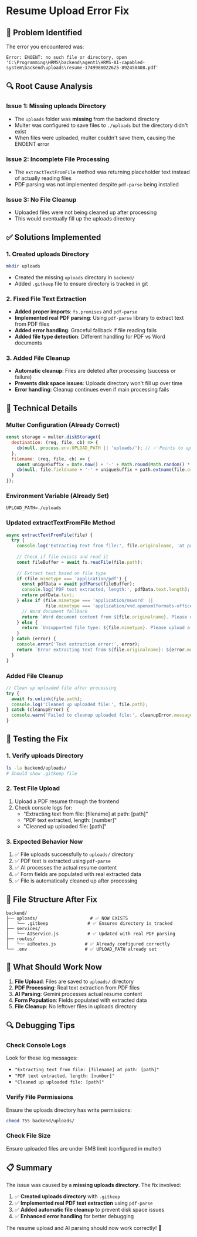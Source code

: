 # Resume Upload Error Fix

## 🚨 **Problem Identified**

The error you encountered was:
```
Error: ENOENT: no such file or directory, open 'C:\Programming\HRMS\backend\agent1\HRMS-AI-capabled-system\backend\uploads\resume-1749988022625-892458408.pdf'
```

## 🔍 **Root Cause Analysis**

### **Issue 1: Missing uploads Directory**
- The `uploads` folder was **missing** from the backend directory
- Multer was configured to save files to `./uploads` but the directory didn't exist
- When files were uploaded, multer couldn't save them, causing the ENOENT error

### **Issue 2: Incomplete File Processing**
- The `extractTextFromFile` method was returning placeholder text instead of actually reading files
- PDF parsing was not implemented despite `pdf-parse` being installed

### **Issue 3: No File Cleanup**
- Uploaded files were not being cleaned up after processing
- This would eventually fill up the uploads directory

## ✅ **Solutions Implemented**

### **1. Created uploads Directory**
```bash
mkdir uploads
```
- Created the missing `uploads` directory in `backend/`
- Added `.gitkeep` file to ensure directory is tracked in git

### **2. Fixed File Text Extraction**
- **Added proper imports**: `fs.promises` and `pdf-parse`
- **Implemented real PDF parsing**: Using `pdf-parse` library to extract text from PDF files
- **Added error handling**: Graceful fallback if file reading fails
- **Added file type detection**: Different handling for PDF vs Word documents

### **3. Added File Cleanup**
- **Automatic cleanup**: Files are deleted after processing (success or failure)
- **Prevents disk space issues**: Uploads directory won't fill up over time
- **Error handling**: Cleanup continues even if main processing fails

## 🔧 **Technical Details**

### **Multer Configuration (Already Correct)**
```javascript
const storage = multer.diskStorage({
  destination: (req, file, cb) => {
    cb(null, process.env.UPLOAD_PATH || 'uploads/'); // ✅ Points to uploads/
  },
  filename: (req, file, cb) => {
    const uniqueSuffix = Date.now() + '-' + Math.round(Math.random() * 1E9);
    cb(null, file.fieldname + '-' + uniqueSuffix + path.extname(file.originalname));
  }
});
```

### **Environment Variable (Already Set)**
```env
UPLOAD_PATH=./uploads
```

### **Updated extractTextFromFile Method**
```javascript
async extractTextFromFile(file) {
  try {
    console.log('Extracting text from file:', file.originalname, 'at path:', file.path);
    
    // Check if file exists and read it
    const fileBuffer = await fs.readFile(file.path);
    
    // Extract text based on file type
    if (file.mimetype === 'application/pdf') {
      const pdfData = await pdfParse(fileBuffer);
      console.log('PDF text extracted, length:', pdfData.text.length);
      return pdfData.text;
    } else if (file.mimetype === 'application/msword' || 
               file.mimetype === 'application/vnd.openxmlformats-officedocument.wordprocessingml.document') {
      // Word document fallback
      return `Word document content from ${file.originalname}. Please convert to PDF for better text extraction.`;
    } else {
      return `Unsupported file type: ${file.mimetype}. Please upload a PDF file for best results.`;
    }
  } catch (error) {
    console.error('Text extraction error:', error);
    return `Error extracting text from ${file.originalname}: ${error.message}. Please try uploading a different file.`;
  }
}
```

### **Added File Cleanup**
```javascript
// Clean up uploaded file after processing
try {
  await fs.unlink(file.path);
  console.log('Cleaned up uploaded file:', file.path);
} catch (cleanupError) {
  console.warn('Failed to cleanup uploaded file:', cleanupError.message);
}
```

## 🧪 **Testing the Fix**

### **1. Verify uploads Directory**
```bash
ls -la backend/uploads/
# Should show .gitkeep file
```

### **2. Test File Upload**
1. Upload a PDF resume through the frontend
2. Check console logs for:
   - "Extracting text from file: [filename] at path: [path]"
   - "PDF text extracted, length: [number]"
   - "Cleaned up uploaded file: [path]"

### **3. Expected Behavior Now**
1. ✅ File uploads successfully to `uploads/` directory
2. ✅ PDF text is extracted using `pdf-parse`
3. ✅ AI processes the actual resume content
4. ✅ Form fields are populated with real extracted data
5. ✅ File is automatically cleaned up after processing

## 📁 **File Structure After Fix**

```
backend/
├── uploads/                    # ✅ NOW EXISTS
│   └── .gitkeep               # ✅ Ensures directory is tracked
├── services/
│   └── AIService.js           # ✅ Updated with real PDF parsing
├── routes/
│   └── aiRoutes.js           # ✅ Already configured correctly
└── .env                      # ✅ UPLOAD_PATH already set
```

## 🚀 **What Should Work Now**

1. **File Upload**: Files are saved to `uploads/` directory
2. **PDF Processing**: Real text extraction from PDF files
3. **AI Parsing**: Gemini processes actual resume content
4. **Form Population**: Fields populated with extracted data
5. **File Cleanup**: No leftover files in uploads directory

## 🔍 **Debugging Tips**

### **Check Console Logs**
Look for these log messages:
- `"Extracting text from file: [filename] at path: [path]"`
- `"PDF text extracted, length: [number]"`
- `"Cleaned up uploaded file: [path]"`

### **Verify File Permissions**
Ensure the uploads directory has write permissions:
```bash
chmod 755 backend/uploads/
```

### **Check File Size**
Ensure uploaded files are under 5MB limit (configured in multer)

## 📋 **Summary**

The issue was caused by a **missing uploads directory**. The fix involved:

1. ✅ **Created uploads directory** with `.gitkeep`
2. ✅ **Implemented real PDF text extraction** using `pdf-parse`
3. ✅ **Added automatic file cleanup** to prevent disk space issues
4. ✅ **Enhanced error handling** for better debugging

The resume upload and AI parsing should now work correctly! 🎉
